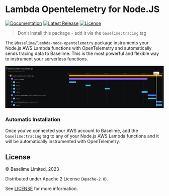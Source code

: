 # Lambda Opentelemetry for Node.JS
[![Documentation][docs_badge]][docs]
[![Latest Release][release_badge]][release]
[![License][license_badge]][license]

> Don't install this package - add it via the `baselime:tracing` tag


The `@baselime/lambda-node-opentelemetry` package instruments your Node.js AWS Lambda functions with OpenTelemetry and automatically sends tracing data to Baselime. This is the most powerful and flexible way to instrument your serverless functions.

![Trace Timeline](trace-timeline.png)

### Automatic Installation

Once you've connected your AWS account to Baselime, add the `baselime:tracing` tag to any of your Node.js AWS Lambda functions and it will be automatically instrumented with OpenTelemetry.

## License

&copy; Baselime Limited, 2023

Distributed under Apache 2 License (`Apache-2.0`).

See [LICENSE](LICENSE) for more information.

<!-- Badges -->

[docs]: https://baselime.io/docs/
[docs_badge]: https://img.shields.io/badge/docs-reference-blue.svg?style=flat-square
[release]: https://github.com/baselime/lambda-node-opentelemetry/releases/latest
[release_badge]: https://img.shields.io/github/release/baselime/lambda-node-opentelemetry.svg?style=flat-square&ghcache=unused
[license]: https://opensource.org/licenses/MIT
[license_badge]: https://img.shields.io/github/license/baselime/lambda-node-opentelemetry.svg?color=blue&style=flat-square&ghcache=unused
